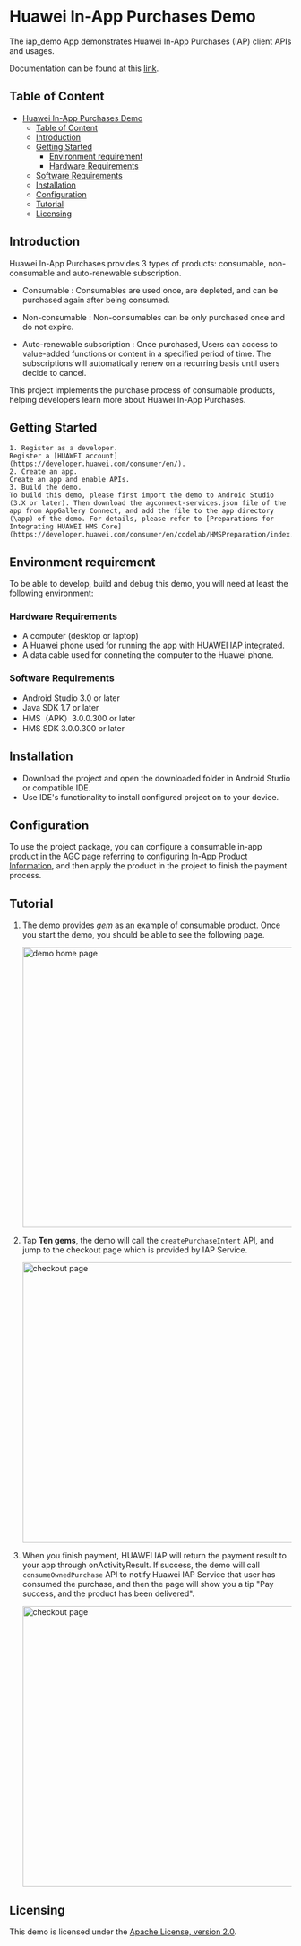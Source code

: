 # Huawei In-App Purchases Demo

The iap_demo App demonstrates Huawei In-App Purchases (IAP) client APIs and usages. 

Documentation can be found at this 
[link](https://developer.huawei.com/consumer/cn/codelab/HMSInAppPurchase/index.html#0).

## Table of Content

- [Huawei In-App Purchases Demo](#huawei-in-app-purchases-demo)
  - [Table of Content](#table-of-content)
  - [Introduction](#introduction)
  - [Getting Started](#Getting-Started)
    - [Environment requirement](#environment-requirement)
    - [Hardware Requirements](#hardware-Requirements)
  - [Software Requirements](#software-Requirements)
  - [Installation](#installation)
  - [Configuration](#configuration)
  - [Tutorial](#tutorial)
  - [Licensing](#licensing)

## Introduction 

Huawei In-App Purchases provides 3 types of products: consumable, non-consumable and 
auto-renewable subscription. 

* Consumable : Consumables are used once, are depleted, and can be purchased again after being consumed.

* Non-consumable : Non-consumables can be only purchased once and do not expire. 

* Auto-renewable subscription : Once purchased, Users can access to value-added functions or content in a specified period of time. The subscriptions will automatically renew on a recurring basis until users decide to cancel.

This project implements the purchase process of consumable products, helping developers learn more about Huawei In-App Purchases.

## Getting Started

    1. Register as a developer.
    Register a [HUAWEI account](https://developer.huawei.com/consumer/en/).
    2. Create an app.
    Create an app and enable APIs.
    3. Build the demo.
    To build this demo, please first import the demo to Android Studio (3.X or later). Then download the agconnect-services.json file of the app from AppGallery Connect, and add the file to the app directory (\app) of the demo. For details, please refer to [Preparations for Integrating HUAWEI HMS Core](https://developer.huawei.com/consumer/en/codelab/HMSPreparation/index.html)

## Environment requirement

To be able to develop, build and debug this demo, you will need at least the following environment:

### Hardware Requirements
* A computer (desktop or laptop)
* A Huawei phone used for running the app with HUAWEI IAP integrated.
* A data cable used for conneting the computer to the Huawei phone.

### Software Requirements
* Android Studio 3.0 or later
* Java SDK 1.7 or later
* HMS（APK）3.0.0.300 or later
* HMS SDK 3.0.0.300 or later

## Installation

* Download the project and open the downloaded folder in Android Studio or compatible IDE.
* Use IDE's functionality to install configured project on to your device.

## Configuration

To use the project package, you can configure a consumable in-app product in the AGC page referring to [configuring In-App Product Information](https://developer.huawei.com/consumer/en/codelab/HMSInAppPurchase/index.html#4), and then apply the product in the project to finish the payment process.  

## Tutorial

1. The demo provides *gem* as an example of consumable product. 
Once you start the demo, you should be able to see the following page.

    <img src="images/homepage.jpg" alt="demo home page" height="500"/>

1. Tap **Ten gems**, the demo will call the `createPurchaseIntent` API,
    and jump to the checkout page which is provided by IAP Service.

    <img src="images/checkout-page.jpg" alt="checkout page" height="500"/>

3. When you finish payment, HUAWEI IAP will return the payment result to your app through onActivityResult. If success, the demo will call `consumeOwnedPurchase` API to notify Huawei IAP Service that user has consumed the purchase, and then the page will show you a tip "Pay success, and the product has been delivered".

    <img src="images/result.jpg" alt="checkout page" height="500"/>

## Licensing

This demo is licensed under the [Apache License, version 2.0](http://www.apache.org/licenses/LICENSE-2.0).
